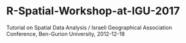 # R-Spatial-Workshop-at-IGU-2017
Tutorial on Spatial Data Analysis / Israeli Geographical Association Conference, Ben-Gurion University, 2012-12-18
